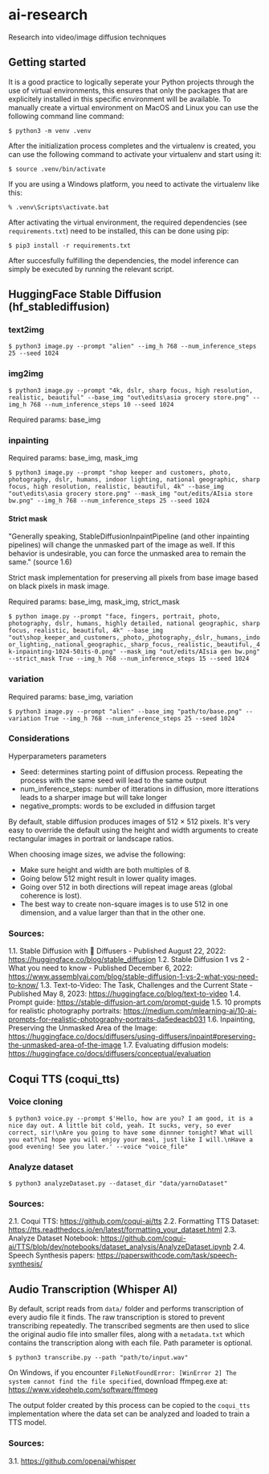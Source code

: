# ai-research
Research into video/image diffusion techniques

## Getting started

It is a good practice to logically seperate your Python projects through the use of virtual environments, this ensures that only the packages that are explicitely installed in this specific environment will be available. To manually create a virtual environment on MacOS and Linux you can use the following command line command:

`$ python3 -m venv .venv`

After the initialization process completes and the virtualenv is created, you can use the following command to activate your virtualenv and start using it:

`$ source .venv/bin/activate`

If you are using a Windows platform, you need to activate the virtualenv like this:

`% .venv\Scripts\activate.bat`

After activating the virtual environment, the required dependencies (see `requirements.txt`) need to be installed, this can be done using pip:

`$ pip3 install -r requirements.txt`

After succesfully fulfilling the dependencies, the model inference can simply be executed by running the relevant script.

## HuggingFace Stable Diffusion (hf_stablediffusion)

### text2img

`$ python3 image.py --prompt "alien" --img_h 768 --num_inference_steps 25 --seed 1024`

### img2img

`$ python3 image.py --prompt "4k, dslr, sharp focus, high resolution, realistic, beautiful" --base_img "out\edits\asia grocery store.png" --img_h 768 --num_inference_steps 10 --seed 1024`

Required params: base_img

### inpainting

Required params: base_img, mask_img

`$ python3 image.py --prompt "shop keeper and customers, photo, photography, dslr, humans, indoor lighting, national geographic, sharp focus, high resolution, realistic, beautiful, 4k" --base_img "out\edits\asia grocery store.png" --mask_img "out/edits/AIsia store bw.png" --img_h 768 --num_inference_steps 25 --seed 1024`

#### Strict mask

"Generally speaking, StableDiffusionInpaintPipeline (and other inpainting pipelines) will change the unmasked part of the image as well. If this behavior is undesirable, you can force the unmasked area to remain the same." (source 1.6)

Strict mask implementation for preserving all pixels from base image based on black pixels in mask image.

Required params: base_img, mask_img, strict_mask

`$ python image.py --prompt "face, fingers, portrait, photo, photography, dslr, humans, highly detailed, national geographic, sharp focus, realistic, beautiful, 4k" --base_img "out\shop_keeper_and_customers,_photo,_photography,_dslr,_humans,_indoor_lighting,_national_geographic,_sharp_focus,_realistic,_beautiful,_4k-inpainting-1024-50its-0.png" --mask_img "out/edits/AIsia gen bw.png" --strict_mask True --img_h 768 --num_inference_steps 15 --seed 1024`

### variation

Required params: base_img, variation

`$ python3 image.py --prompt "alien" --base_img "path/to/base.png" --variation True --img_h 768 --num_inference_steps 25 --seed 1024`

### Considerations

Hyperparameters parameters

- Seed: determines starting point of diffusion process. Repeating the process with the same seed will lead to the same output
- num_inference_steps: number of itterations in diffusion, more itterations leads to a sharper image but will take longer
- negative_prompts: words to be excluded in diffusion target

By default, stable diffusion produces images of 512 × 512 pixels. It's very easy to override the default using the height and width arguments to create rectangular images in portrait or landscape ratios.

When choosing image sizes, we advise the following:

- Make sure height and width are both multiples of 8.
- Going below 512 might result in lower quality images.
- Going over 512 in both directions will repeat image areas (global coherence is lost).
- The best way to create non-square images is to use 512 in one dimension, and a value larger than that in the other one.

### Sources:

1.1. Stable Diffusion with 🧨 Diffusers - Published August 22, 2022: https://huggingface.co/blog/stable_diffusion
1.2. Stable Diffusion 1 vs 2 - What you need to know - Published December 6, 2022: https://www.assemblyai.com/blog/stable-diffusion-1-vs-2-what-you-need-to-know/
1.3. Text-to-Video: The Task, Challenges and the Current State - Published May 8, 2023: https://huggingface.co/blog/text-to-video
1.4. Prompt guide: https://stable-diffusion-art.com/prompt-guide
1.5. 10 prompts for realistic photography portraits: https://medium.com/mlearning-ai/10-ai-prompts-for-realistic-photography-portraits-da5edeacb031
1.6. Inpainting, Preserving the Unmasked Area of the Image: https://huggingface.co/docs/diffusers/using-diffusers/inpaint#preserving-the-unmasked-area-of-the-image
1.7. Evaluating diffusion models: https://huggingface.co/docs/diffusers/conceptual/evaluation

## Coqui TTS (coqui_tts)

### Voice cloning

`$ python3 voice.py --prompt $'Hello, how are you? I am good, it is a nice day out. A little bit cold, yeah. It sucks, very, so ever correct, sir!\nAre you going to have some dinnner tonight? What will you eat?\nI hope you will enjoy your meal, just like I will.\nHave a good evening! See you later.' --voice "voice_file"`

### Analyze dataset

`$ python3 analyzeDataset.py --dataset_dir "data/yarnoDataset"`

### Sources:

2.1. Coqui TTS: https://github.com/coqui-ai/tts
2.2. Formatting TTS Dataset: https://tts.readthedocs.io/en/latest/formatting_your_dataset.html
2.3. Analyze Dataset Notebook: https://github.com/coqui-ai/TTS/blob/dev/notebooks/dataset_analysis/AnalyzeDataset.ipynb
2.4. Speech Synthesis papers: https://paperswithcode.com/task/speech-synthesis/

## Audio Transcription (Whisper AI)

By default, script reads from `data/` folder and performs transcription of every audio file it finds.
The raw transcription is stored to prevent transcribing repeatedly. The transcribed segments are then used to slice the original audio file into smaller files, along with a `metadata.txt` which contains the transcription along with each file.
Path parameter is optional.

`$ python3 transcribe.py --path "path/to/input.wav"`

On Windows, if you encounter `FileNotFoundError: [WinError 2] The system cannot find the file specified`, download ffmpeg.exe at: https://www.videohelp.com/software/ffmpeg

The output folder created by this process can be copied to the `coqui_tts` implementation where the data set can be analyzed and loaded to train a TTS model.

### Sources:

3.1. https://github.com/openai/whisper
